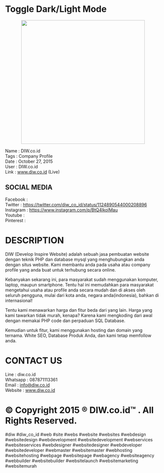 # Toggle Dark/Light Mode

<p align="center"><img src="https://res.cloudinary.com/dtfbvvkyp/image/upload/v1566331377/laravel-logolockup-cmyk-red.svg" width="400"></p>

Name : DIW.co.id<br>
Tags : Company Profile<br>
Date : October 27, 2015<br>
User : DIW.co.id<br>
Link : www.diw.co.id (Live)<br>

## SOCIAL MEDIA
Facebook : <br>
Twitter : https://twitter.com/diw_co_id/status/1124890544000208896<br>
Instagram : https://www.instagram.com/p/BtQ4lkolMau<br>
Youtube : <br>
Pinterest : <br>

# DESCRIPTION
DIW (Develop Inspire Website) adalah sebuah jasa pembuatan website dengan teknik PHP dan database mysql yang menghubungkan anda dengan situs website. Kami membantu anda pada usaha atau company profile yang anda buat untuk terhubung secara online.

Kebanyakan sekarang ini, para masyarakat sudah menggunakan komputer, laptop, maupun smartphone. Tentu hal ini memudahkan para masyarakat mengetahui usaha atau profile anda secara mudah dan di akses oleh seluruh pengguna, mulai dari kota anda, negara anda(indonesia), bahkan di internasional!

Tentu kami menawarkan harga dan fitur beda dari yang lain. Harga yang kami tawarkan tidak murah, kenapa? Karena kami mengkoding dari awal dengan memakai PHP code dan perpaduan SQL Database.

Kemudian untuk fitur, kami menggunakan hosting dan domain yang ternama. White SEO, Database Produk Anda, dan kami tetap memfollow anda.

# CONTACT US
Line : diw.co.id<br>
Whatsapp : 087871113361<br>
Email : info@diw.co.id<br>
Website : www.diw.co.id<br>

# © Copyright 2015 ® DIW.co.id™ . All Rights Reserved.

#diw #diw_co_id #web #site #webs #website #websites #webdesign #websitedesign #webdevelopment #websitedevelopment #webservices #websiteservices #webdesigner #websitedesigner #webdeveloper #websitedeveloper #webmaster #websitemaster #webhosting #websitehosting #webpage #websitepage #webagency #websiteagency #webbuilder #websitebuilder #websitelaunch #websitemarketing #websitemurah
